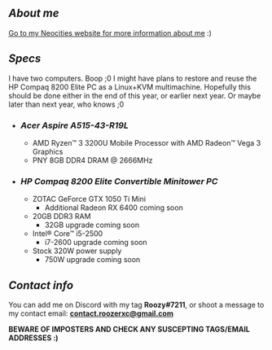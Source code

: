 ## *About me*
[Go to my Neocities website for more information about me](https://roozerxc.neocities.org) :)

## *Specs*
I have two computers. Boop ;0 I might have plans to restore and reuse the HP Compaq 8200 Elite PC as a Linux+KVM multimachine. Hopefully this should be done either in the end of this year, or earlier next year. Or maybe later than next year, who knows ;0

- ### *Acer Aspire A515-43-R19L*
  - AMD Ryzen™ 3 3200U Mobile Processor with AMD Radeon™ Vega 3 Graphics
  - PNY 8GB DDR4 DRAM @ 2666MHz
- ### *HP Compaq 8200 Elite Convertible Minitower PC*
  - ZOTAC GeForce GTX 1050 Ti Mini
    - Additional Radeon RX 6400 coming soon
  - 20GB DDR3 RAM
    - 32GB upgrade coming soon
  - Intel® Core™ i5-2500
    - i7-2600 upgrade coming soon
  - Stock 320W power supply
    - 750W upgrade coming soon

## *Contact info*
You can add me on Discord with my tag **Roozy#7211**, or shoot a message to my contact email: **contact.roozerxc@gmail.com**

**BEWARE OF IMPOSTERS AND CHECK ANY SUSCEPTING TAGS/EMAIL ADDRESSES :)**

<!---
Phantasm42/Phantasm42 is a ✨ special ✨ repository DEEZ NUTS
--->
